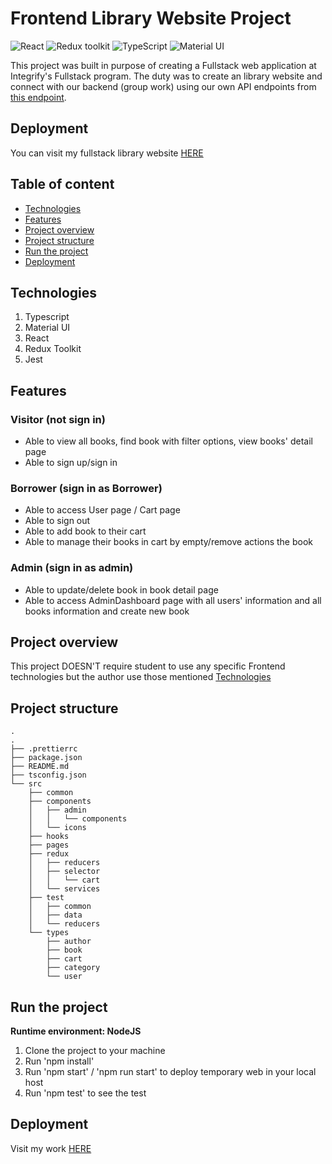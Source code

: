 # Frontend Library Website Project

![React](https://img.shields.io/badge/React-v.18-blue)
![Redux toolkit](https://img.shields.io/badge/Redux-v.1-purple)
![TypeScript](https://img.shields.io/badge/TypeScript-v.4-green)
![Material UI](https://img.shields.io/badge/MUI-v.1-hotpink)

This project was built in purpose of creating a Fullstack web application at Integrify's Fullstack program. The duty was to create an library website and connect with our backend (group work) using our own API endpoints from [this endpoint](https://library-management-system-api-172j.onrender.com/api/v1/api-docs/).

## Deployment

You can visit my fullstack library website [HERE](https://lahtilibrary.netlify.app/)

## Table of content

- [Technologies](#technologies)
- [Features](#features)
- [Project overview](#project-overview)
- [Project structure](#project-structure)
- [Run the project](#running-the-project)
- [Deployment](#deployment)

## Technologies

1. Typescript
2. Material UI
3. React
4. Redux Toolkit
5. Jest

## Features

### Visitor (not sign in)

- Able to view all books, find book with filter options, view books' detail page
- Able to sign up/sign in

### Borrower (sign in as Borrower)

- Able to access User page / Cart page
- Able to sign out
- Able to add book to their cart
- Able to manage their books in cart by empty/remove actions the book

### Admin (sign in as admin)

- Able to update/delete book in book detail page
- Able to access AdminDashboard page with all users' information and all books information and create new book

## Project overview

This project DOESN'T require student to use any specific Frontend technologies but the author use those mentioned [Technologies](#technologies)

## Project structure

```
.
.
├── .prettierrc
├── package.json
├── README.md
├── tsconfig.json
└── src
    ├── common
    ├── components
    │   ├── admin
    │   │   └── components
    │   └── icons
    ├── hooks
    ├── pages
    ├── redux
    │   ├── reducers
    │   ├── selector
    │   │   └── cart
    │   └── services
    ├── test
    │   ├── common
    │   ├── data
    │   └── reducers
    └── types
        ├── author
        ├── book
        ├── cart
        ├── category
        └── user

```

## Run the project

**Runtime environment: NodeJS**

1. Clone the project to your machine
2. Run 'npm install'
3. Run 'npm start' / 'npm run start' to deploy temporary web in your local host
4. Run 'npm test' to see the test

## Deployment

Visit my work [HERE](https://lahtilibrary.netlify.app/)
